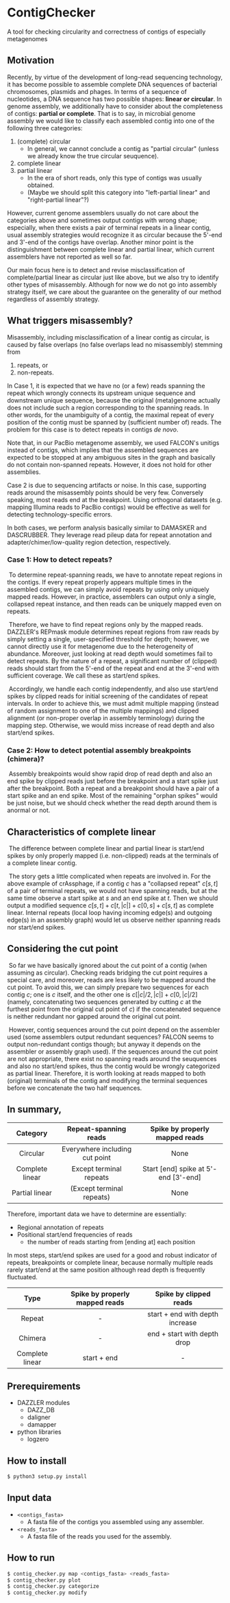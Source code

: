 # ContigChecker
A tool for checking circularity and correctness of contigs of especially metagenomes

## Motivation

Recently, by virtue of the development of long-read sequencing technology, it has become possible to assemble complete DNA sequences of bacterial chromosomes, plasmids and phages. In terms of a sequence of nucleotides, a DNA sequence has two possible shapes: **linear or circular**. In genome assembly, we additionally have to consider about the completeness of contigs: **partial or complete**. That is to say, in microbial genome assembly we would like to classify each assembled contig into one of the following three categories:

1. (complete) circular
   * In general, we cannot conclude a contig as "partial circular" (unless we already know the true circular seuquence).
2. complete linear
3. partial linear
   * In the era of short reads, only this type of contigs was usually obtained.
   * (Maybe we should split this category into "left-partial linear" and "right-partial linear"?)

However, current genome assemblers usually do not care about the categories above and sometimes output contigs with wrong shape; especially, when there exists a pair of terminal repeats in a linear contig, usual assembly strategies would recognize it as circular because the 5'-end and 3'-end of the contigs have overlap. Another minor point is the distinguishment between complete linear and partial linear, which current assemblers have not reported as well so far.

Our main focus here is to detect and revise misclassification of complete/partial linear as circular just like above, but we also try to identify other types of misassembly. Although for now we do not go into assembly strategy itself, we care about the guarantee on the generality of our method regardless of assembly strategy.

## What triggers misassembly?

Misassembly, including misclassification of a linear contig as circular, is caused by false overlaps (no false overlaps lead no misassembly) stemming from

1. repeats, or
2. non-repeats.

In Case 1, it is expected that we have no (or a few) reads spanning the repeat which wrongly connects its upstream unique sequence and downstream unique sequence, because the original (meta)genome actually does not include such a region corresponding to the spanning reads. In other words, for the unambiguity of a contig, the maximal repeat of every position of the contig must be spanned by (sufficient number of) reads. The problem for this case is to detect repeats in contigs *de novo*.

Note that, in our PacBio metagenome assembly, we used FALCON's unitigs instead of contigs, which implies that the assembled sequences are expected to be stopped at any ambiguous sites in the graph and basically do not contain non-spanned repeats. However, it does not hold for other assemblies.

Case 2 is due to sequencing artifacts or noise. In this case, supporting reads around the misassembly points should be very few. Conversely speaking, most reads end at the breakpoint. Using orthogonal datasets (e.g. mapping Illumina reads to PacBio contigs) would be effective as well for detecting technology-specific errors.

In both cases, we perform analysis basically similar to DAMASKER and DASCRUBBER. They leverage read pileup data for repeat annotation and adapter/chimer/low-quality region detection, respectively.



### Case 1: How to detect repeats?

​    To determine repeat-spanning reads, we have to annotate repeat regions in the contigs. If every repeat properly appears multiple times in the assembled contigs, we can simply avoid repeats by using only uniquely mapped reads. However, in practice, assemblers can output only a single, collapsed repeat instance, and then reads can be uniquely mapped even on repeats.

​    Therefore, we have to find repeat regions only by the mapped reads. DAZZLER's REPmask module determines repeat regions from raw reads by simply setting a single, user-specified threshold for depth; however, we cannot directly use it for metagenome due to the heterogeneity of abundance. Moreover, just looking at read depth would sometimes fail to detect repeats. By the nature of a repeat, a significant number of (clipped) reads should start from the 5'-end of the repeat and end at the 3'-end with sufficient coverage. We call these as start/end spikes.

​    Accordingly, we handle each contig independently, and also use start/end spikes by clipped reads for initial screening of the candidates of repeat intervals. In order to achieve this, we must admit multiple mapping (instead of random assignment to one of the multiple mappings) and clipped alignment (or non-proper overlap in assembly terminology) during the mapping step. Otherwise, we would miss increase of read depth and also start/end spikes.



### Case 2: How to detect potential assembly breakpoints (chimera)?

​    Assembly breakpoints would show rapid drop of read depth and also an end spike by clipped reads just before the breakpoint and a start spike just after the breakpoint. Both a repeat and a breakpoint should have a pair of a start spike and an end spike. Most of the remaining "orphan spikes" would be just noise, but we should check whether the read depth around them is anormal or not.



## Characteristics of complete linear

​    The difference between complete linear and partial linear is start/end spikes by only properly mapped (i.e. non-clipped) reads at the terminals of a complete linear contig.

​    The story gets a little complicated when repeats are involved in. For the above example of crAssphage, if a contig $c$ has a "collapsed repeat" $c[s,t]$ of a pair of terminal repeats, we would not have spanning reads, but at the same time observe a start spike at $s$ and an end spike at $t$. Then we should output a modified sequence $c[s,t]+c[t,|c|]+c[0,s]+c[s,t]$ as complete linear. Internal repeats (local loop having incoming edge(s) and outgoing edge(s) in an assembly graph) would let us observe neither spanning reads nor start/end spikes.



## Considering the cut point

​    So far we have basically ignored about the cut point of a contig (when assuming as circular). Checking reads bridging the cut point requires a special care, and moreover, reads are less likely to be mapped around the cut point. To avoid this, we can simply prepare two sequences for each contig $c$; one is $c$ itself, and the other one is $c[|c|/2,|c|]+c[0,|c|/2]$ (namely, concatenating two sequences generated by cutting $c$ at the furthest point from the original cut point of $c$) if the concatenated sequence is neither redundant nor gapped around the original cut point.

​    However, contig sequences around the cut point depend on the assembler used (some assemblers output redundant sequences? FALCON seems to output non-redundant contigs though; but anyway it depends on the assembler or assembly graph used). If the sequences around the cut point are not appropriate, there exist no spanning reads around the seuquences and also no start/end spikes, thus the contig would be wrongly categorized as partial linear. Therefore, it is worth looking at reads mapped to both (original) terminals of the contig and modifying the terminal sequences before we concatenate the two half sequences.



## In summary,

|    Category     |     Repeat-spanning reads      |    Spike by properly mapped reads    |
| :-------------: | :----------------------------: | :----------------------------------: |
|    Circular     | Everywhere including cut point |                 None                 |
| Complete linear |    Except terminal repeats     | Start [end] spike at 5'-end [3'-end] |
| Partial linear  |   (Except terminal repeats)    |                 None                 |

Therefore, important data we have to determine are essentially:

- Regional annotation of repeats
- Positional start/end frequencies of reads
  - the number of reads starting from [ending at] each position

In most steps, start/end spikes are used for a good and robust indicator of repeats, breakpoints or complete linear, because normally multiple reads rarely start/end at the same position although read depth is frequently fluctuated.

|      Type       | Spike by properly mapped reads |     Spike by clipped reads      |
| :-------------: | :----------------------------: | :-----------------------------: |
|     Repeat      |               -                | start + end with depth increase |
|     Chimera     |               -                |   end + start with depth drop   |
| Complete linear |          start + end           |                -                |



## Prerequirements

* DAZZLER modules
  * DAZZ_DB
  * daligner
  * damapper
* python libraries
  * logzero

## How to install

```bash
$ python3 setup.py install
```

## Input data

* `<contigs_fasta>`
  * A fasta file of the contigs you assembled using any assembler.
* `<reads_fasta>`
  * A fasta file of the reads you used for the assembly.

## How to run

```bash
$ contig_checker.py map <contigs_fasta> <reads_fasta>
$ contig_checker.py plot
$ contig_checker.py categorize
$ contig_checker.py modify
```